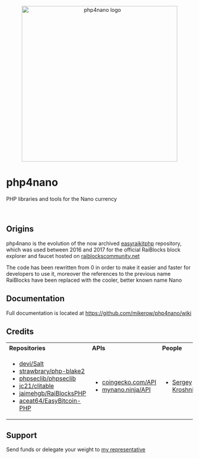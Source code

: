 <p align="center">
	<img width="420" alt="php4nano logo" src="https://raw.githubusercontent.com/mikerow/php4nano/master/media/logo.png">
</p>

# php4nano

PHP libraries and tools for the Nano currency

<br/>

## Origins

php4nano is the evolution of the now archived [easyraikitphp](https://github.com/mikerow/easyraikitphp) repository, which was used between 2016 and 2017 for the official RaiBlocks block explorer and faucet hosted on [raiblockscommunity.net](https://raiblockscommunity.net)

The code has been rewritten from 0 in order to make it easier and faster for developers to use it, moreover the references to the previous name RaiBlocks have been replaced with the cooler, better known name Nano

## Documentation

Full documentation is located at https://github.com/mikerow/php4nano/wiki

## Credits

<table>
  <tbody>
    <tr>
      <th align="left">Repositories</th>
      <th align="left">APIs</th>
      <th align="left">People</th>
    </tr>
    <tr>
      <td>
        <ul>
          <li><a href="https://github.com/devi/Salt">devi/Salt</a></li>
          <li><a href="https://github.com/strawbrary/php-blake2">strawbrary/php-blake2</a></li>
		  <li><a href="https://github.com/phpseclib/phpseclib">phpseclib/phpseclib</a></li>
		  <li><a href="https://github.com/jc21/clitable">jc21/clitable</a></li>
		  <li><a href="https://github.com/jaimehgb/RaiBlocksPHP">jaimehgb/RaiBlocksPHP</a></li>
		  <li><a href="https://github.com/aceat64/EasyBitcoin-PHP">aceat64/EasyBitcoin-PHP</a></li>
        </ul>
	  </td>
      <td>
		<ul>
		  <li><a href="https://www.coingecko.com/en/api">coingecko.com/API</a></li>
		  <li><a href="https://mynano.ninja/api">mynano.ninja/API</a></li>
	    </ul>
	  </td>
      <td>
	    <ul>
		   <li><a href="https://github.com/SergiySW">Sergey Kroshnin</a></li>
		</ul>
	  </td>
    </tr>
  </tbody>
</table>

## Support

Send funds or delegate your weight to [my representative](https://mynano.ninja/account/mikerow)